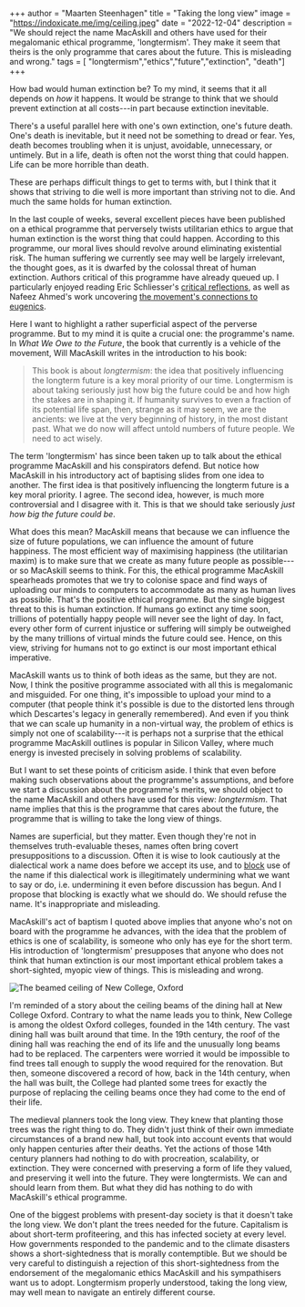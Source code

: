 +++
author = "Maarten Steenhagen"
title = "Taking the long view"
image = "https://indoxicate.me/img/ceiling.jpeg"
date = "2022-12-04"
description = "We should reject the name MacAskill and others have used for their megalomanic ethical programme, 'longtermism'. They make it seem that theirs is the only programme that cares about the future. This is misleading and wrong."
tags = [
    "longtermism","ethics","future","extinction", "death"]
+++

How bad would human extinction be? To my mind, it seems that it all depends on _how_ it happens. It would be strange to think that we should prevent extinction at all costs---in part because extinction inevitable.  

There's a useful parallel here with one's own extinction, one's future death. One's death is inevitable, but it need not be something to dread or fear. Yes, death becomes troubling when it is unjust, avoidable, unnecessary, or untimely. But in a life, death is often not the worst thing that could happen. Life can be more horrible than death. 

These are perhaps difficult things to get to terms with, but I think that it shows that striving to die well is more important than striving not to die. And much the same holds for human extinction.

In the last couple of weeks, several excellent pieces have been published on a ethical programme that perversely twists utilitarian ethics to argue that human extinction is the worst thing that could happen. According to this programme, our moral lives should revolve around eliminating existential risk. The human suffering we currently see may well be largely irrelevant, the thought goes, as it is dwarfed by the colossal threat of human extinction. Authors critical of this programme have already queued up. I particularly enjoyed reading Eric Schliesser's [critical reflections](https://digressionsnimpressions.typepad.com/digressionsimpressions/2022/11/on-what-we-owe-the-future-no-not-on-sbfftx.html), as well as Nafeez Ahmed's work uncovering [the movement's connections to eugenics](https://www.bylinesupplement.com/p/the-far-right-eugenics-mindset-behind). 

Here I want to highlight a rather superficial aspect of the perverse programme.  But to my mind it is quite a crucial one: the programme's name. In _What We Owe to the Future_,  the book that currently is a vehicle of the movement, Will MacAskill writes in the introduction to his book:

> This book is about _longtermism_: the idea that positively influencing the longterm future is a key moral priority of our time. Longtermism is about taking seriously just how big the future could be and how high the stakes are in shaping it. If humanity survives to even a fraction of its potential life span, then, strange as it may seem, we are the ancients: we live at the very beginning of history, in the most distant past. What we do now will affect untold numbers of future people. We need to act wisely.

The term 'longtermism' has since been taken up to talk about the ethical programme MacAskill and his conspirators defend. But notice how MacAskill in his introductory act of baptising slides from one idea to another. The first idea is that positively influencing the longterm future is a key moral priority. I agree. The second idea, however, is much more controversial and I disagree with it. This is that we should take seriously _just how big the future could be_. 

What does this mean? MacAskill means that because we can influence the size of future populations, we can influence the amount of future happiness. The most efficient way of maximising happiness (the utilitarian maxim) is to make sure that we create as many future people as possible---or so MacAskill seems to think. For this, the ethical programme MacAskill spearheads promotes that we try to colonise space and find ways of uploading our minds to computers to accommodate as many as human lives as possible. That's the positive ethical programme. But the single biggest threat to this is human extinction. If humans go extinct any time soon, trillions of potentially happy people will never see the light of day. In fact, every other form of current injustice or suffering will simply be outweighed by the many trillions of virtual minds the future could see. Hence, on this view, striving for humans not to go extinct is our most important ethical imperative.

MacAskill wants us to think of both ideas as the same, but they are not. Now, I think the positive programme associated with all this is megalomanic and misguided. For one thing, it's impossible to upload your mind to a computer (that people think it's possible is due to the distorted lens through which Descartes's legacy in generally remembered). And even if you think that we can scale up humanity in a non-virtual way, the problem of ethics is simply not one of scalability---it is perhaps not a surprise that the ethical programme MacAskill outlines is popular in Silicon Valley, where much energy is invested precisely in solving problems of scalability.

But I want to set these points of criticism aside. I think that even before making such observations about the programme's assumptions, and before we start a discussion about the programme's merits, we should object to the name MacAskill and others have used for this view: _longtermism_. That name implies that this is the programme that cares about the future, the programme that is willing to take the long view of things. 

Names are superficial, but they matter. Even though they're not in themselves truth-evaluable theses, names often bring covert presuppositions to a discussion. Often it is wise to look cautiously at the dialectical work a name does before we accept its use, and to [block](https://www.abc.net.au/religion/how-to-undo-things-with-words-blocking-as-counter-evil-speech/10985924) use of the name if this dialectical work is illegitimately undermining what we want to say or do, i.e. undermining it even before discussion has begun. And I propose that blocking is exactly what we should do. We should refuse the name. It's inappropriate and misleading.  

MacAskill's act of baptism I quoted above implies that anyone who's not on board with the programme he advances, with the idea that the problem of ethics is one of scalability, is someone who only has eye for the short term. His introduction of 'longtermism' presupposes that anyone who does not think that human extinction is our most important ethical problem takes a short-sighted, myopic view of things. This is misleading and wrong.

![The beamed ceiling of New College, Oxford](/img/ceiling.jpeg)

I'm reminded of a story about the ceiling beams of the dining hall at New College Oxford. Contrary to what the name leads you to think, New College is among the oldest Oxford colleges, founded in the 14th century. The vast dining hall was built around that time. In the 19th century, the roof of the dining hall was reaching the end of its life and the unusually long beams had to be replaced. The carpenters were worried it would be impossible to find trees tall enough to supply the wood required for the renovation. But then, someone discovered a record of how, back in the 14th century, when the hall was built, the College had planted some trees for exactly the purpose of replacing the ceiling beams once they had come to the end of their life. 

The medieval planners took the long view. They knew that planting those trees was the right thing to do. They didn't just think of their own immediate circumstances of a brand new hall, but took into account events that would only happen centuries after their deaths. Yet the actions of those 14th century planners had nothing to do with procreation, scalability, or extinction. They were concerned with preserving a form of life they valued, and preserving it well into the future. They were longtermists. We can and should learn from them. But what they did has nothing to do with MacAskill's ethical programme. 

One of the biggest problems with present-day society is that it doesn't take the long view. We don't plant the trees needed for the future. Capitalism is about short-term profiteering, and this has infected society at every level. How governments responded to the pandemic and to the climate disasters shows a short-sightedness that is morally contemptible. But we should be very careful to distinguish a rejection of this short-sightedness from the endorsement of the megalomanic ethics MacAskill and his sympathisers want us to adopt. Longtermism properly understood, taking the long view, may well mean to navigate an entirely different course.  
